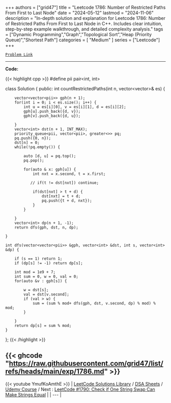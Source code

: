 
+++
authors = ["grid47"]
title = "Leetcode 1786: Number of Restricted Paths From First to Last Node"
date = "2024-05-12"
lastmod = "2024-11-06"
description = "In-depth solution and explanation for Leetcode 1786: Number of Restricted Paths From First to Last Node in C++. Includes clear intuition, step-by-step example walkthrough, and detailed complexity analysis."
tags = ["Dynamic Programming","Graph","Topological Sort","Heap (Priority Queue)","Shortest Path"]
categories = [
    "Medium"
]
series = ["Leetcode"]
+++



[`Problem Link`](https://leetcode.com/problems/number-of-restricted-paths-from-first-to-last-node/description/)

---
**Code:**

{{< highlight cpp >}}
#define pii pair<int, int>

class Solution {
public:
    int countRestrictedPaths(int n, vector<vector<int>>& es) {
        
        vector<vector<pii>> gph(n + 1);
        for(int i = 0; i < es.size(); i++) {
            int u = es[i][0], v = es[i][1], d = es[i][2];
            gph[u].push_back({d, v});
            gph[v].push_back({d, u});

        }
        vector<int> dst(n + 1, INT_MAX);
        priority_queue<pii, vector<pii>, greater<>> pq;
        pq.push({0, n});
        dst[n] = 0;
        while(!pq.empty()) {
            
            auto [d, u] = pq.top();
            pq.pop();
            
            for(auto & x: gph[u]) {
                int nxt = x.second, t = x.first;
                
               // if(t != dst[nxt]) continue;
                
                if(dst[nxt] > t + d) {
                    dst[nxt] = t + d;
                    pq.push({t + d, nxt});
                }
            }
            
        }
        vector<int> dp(n + 1, -1);
        return dfs(gph, dst, n, dp);
        
    }
    
    int dfs(vector<vector<pii>> &gph, vector<int> &dst, int s, vector<int> &dp) {
        
        if (s == 1) return 1;
        if (dp[s] != -1) return dp[s];
        
        int mod = 1e9 + 7;
        int sum = 0, w = 0, val = 0;
        for(auto &v : gph[s]) {
            
            w = dst[s];
            val = dst[v.second];
            if (val > w) {
                sum = (sum % mod+ dfs(gph, dst, v.second, dp) % mod) % mod;
            }
            
        }
        return dp[s] = sum % mod;
    }
};
{{< /highlight >}}

{{< ghcode "https://raw.githubusercontent.com/grid47/list/refs/heads/main/exp/1786.md" >}}
---
{{< youtube YmufKoAmthE >}}
| [LeetCode Solutions Library](https://grid47.xyz/leetcode/) / [DSA Sheets](https://grid47.xyz/sheets/) / [Udemy Course](https://grid47.xyz/courses/) / Next : [LeetCode #1790: Check if One String Swap Can Make Strings Equal](https://grid47.xyz/posts/leetcode-1790-check-if-one-string-swap-can-make-strings-equal-solution/) |
| --- |
